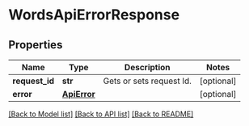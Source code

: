 # WordsApiErrorResponse

## Properties
Name | Type | Description | Notes
------------ | ------------- | ------------- | -------------
**request_id** | **str** | Gets or sets request Id. | [optional] 
**error** | [**ApiError**](ApiError.md) |  | [optional] 

[[Back to Model list]](../README.md#documentation-for-models) [[Back to API list]](../README.md#documentation-for-api-endpoints) [[Back to README]](../README.md)

